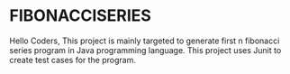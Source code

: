 # FIBONACCISERIES
Hello Coders,
  This project is mainly targeted to generate first n fibonacci series program in Java programming language.
  This project uses Junit to create test cases for the program.
